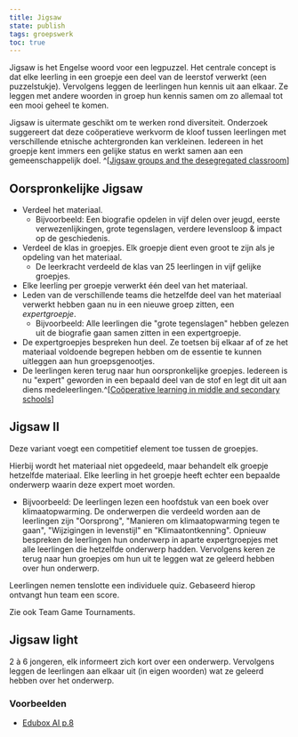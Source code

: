 ```yaml
---
title: Jigsaw
state: publish
tags: groepswerk
toc: true
---
```


Jigsaw is het Engelse woord voor een legpuzzel. Het centrale concept is dat elke leerling in een groepje een deel van de leerstof verwerkt (een puzzelstukje). Vervolgens leggen de leerlingen hun kennis uit aan elkaar. Ze leggen met andere woorden in groep hun kennis samen om zo allemaal tot een mooi geheel te komen.

Jigsaw is uitermate geschikt om te werken rond diversiteit. Onderzoek suggereert dat deze coöperatieve werkvorm de kloof tussen leerlingen met verschillende etnische achtergronden kan verkleinen. Iedereen in het groepje kent immers een gelijke status en werkt samen aan een gemeenschappelijk doel. ^[[Jigsaw groups and the desegregated classroom](https://journals.sagepub.com/doi/abs/10.1177/014616727900500405?journalCode=pspc)]

## Oorspronkelijke Jigsaw
- Verdeel het materiaal.
	- Bijvoorbeeld: Een biografie opdelen in vijf delen over jeugd, eerste verwezenlijkingen, grote tegenslagen, verdere levensloop & impact op de geschiedenis.
- Verdeel de klas in groepjes. Elk groepje dient even groot te zijn als je opdeling van het materiaal.
	- De leerkracht verdeeld de klas van 25 leerlingen in vijf gelijke groepjes.
- Elke leerling per groepje verwerkt één deel van het materiaal.
- Leden van de verschillende teams die hetzelfde deel van het materiaal verwerkt hebben gaan nu in een nieuwe groep zitten, een *expertgroepje*.
	- Bijvoorbeeld: Alle leerlingen die "grote tegenslagen" hebben gelezen uit de biografie gaan samen zitten in een expertgroepje.
- De expertgroepjes bespreken hun deel. Ze toetsen bij elkaar af of ze het materiaal voldoende begrepen hebben om de essentie te kunnen uitleggen aan hun groepsgenootjes.
- De leerlingen keren terug naar hun oorspronkelijke groepjes. Iedereen is nu "expert" geworden in een bepaald deel van de stof en legt dit uit aan diens medeleerlingen.^[[Coöperative learning in middle and secondary schools](https://www.jstor.org/stable/30189163)]

## Jigsaw II
Deze variant voegt een competitief element toe tussen de groepjes.

Hierbij wordt het materiaal niet opgedeeld, maar behandelt elk groepje hetzelfde materiaal. Elke leerling in het groepje heeft echter een bepaalde onderwerp waarin deze expert moet worden.
- Bijvoorbeeld: De leerlingen lezen een hoofdstuk van een boek over klimaatopwarming. De onderwerpen die verdeeld worden aan de leerlingen zijn "Oorsprong", "Manieren om klimaatopwarming tegen te gaan", "Wijzigingen in levenstijl" en "Klimaatontkenning".
Opnieuw bespreken de leerlingen hun onderwerp in aparte expertgroepjes met alle leerlingen die hetzelfde onderwerp hadden. Vervolgens keren ze terug naar hun groepjes om hun uit te leggen wat ze geleerd hebben over hun onderwerp.

Leerlingen nemen tenslotte een individuele quiz. Gebaseerd hierop ontvangt hun team een score.

Zie ook Team Game Tournaments. 

## Jigsaw light
2 à 6 jongeren, elk informeert zich kort over een onderwerp. Vervolgens leggen de leerlingen aan elkaar uit (in eigen woorden) wat ze geleerd hebben over het onderwerp.
### Voorbeelden
- [Edubox AI p.8](https://assets.mediawijs.be/2021-06/edubox_ai_versie_2021.pdf)